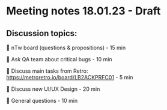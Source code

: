 # Meeting notes 18.01.23 - Draft 

## Discussion topics:   

:black_square_button: nТw board (questions & propositions) - 15 min 

:black_square_button: Ask QA team about critical bugs - 10 min 

:black_square_button: Discuss main tasks from Retro: https://metroretro.io/board/LB2ACKPRFC01 - 5 min 

:black_square_button: Discuss new UI/UX Design - 20 min 

:black_square_button: General questions - 10 min 


